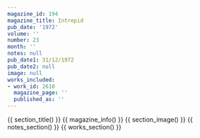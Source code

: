 ```yaml
---
magazine_id: 194
magazine_title: Intrepid
pub_date: '1972'
volume: ''
number: 23
month: ''
notes: null
pub_date1: 31/12/1972
pub_date2: null
image: null
works_included:
- work_id: 2610
  magazine_page: ''
  published_as: ''
---
```


{{ section_title() }}
{{ magazine_info() }}
{{ section_image() }}
{{ notes_section() }}
{{ works_section() }}
